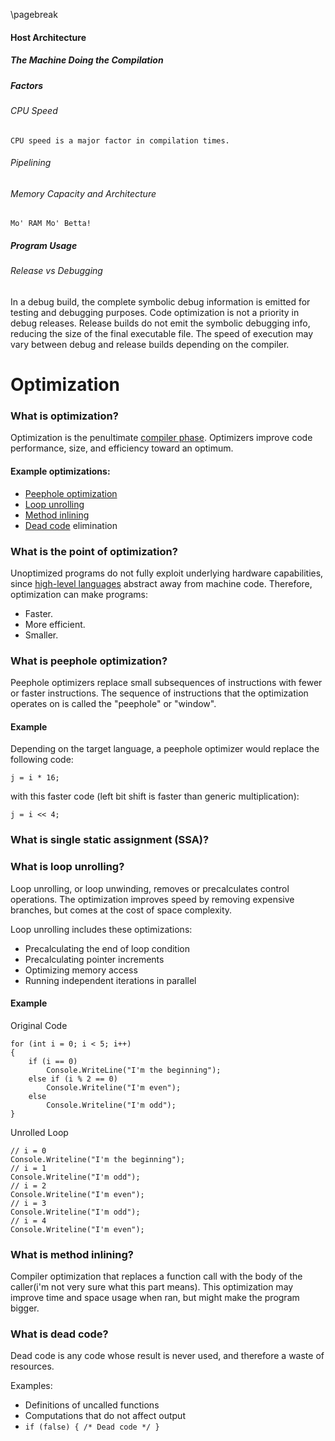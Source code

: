 
\pagebreak

<!---
DO NOT REMOVE THIS COMMENT OR TOPICS LISTED HERE.

This section should cover these topics.
It need not be in this order.

Indicate coverage of topics by copying topic lines verbatim into a comment adjacent to the relevant text.
Covered topics appear twice in a file: here and adjacent to the relevant text.
Uncovered topics appear only once in a file (in this comment).

This command checks whether topic lines appear only once in a file.

    ./check.sh uncovered

TOPICS:

7.1 Overview
7.1.1 Manipulate Execution Parameters to Maximize Performance
7.1.1.1 Program Runtime
7.1.1.2 Memory Footprint
7.1.2 Complexity
7.1.2.1 Many Optimizations Are NP-Complete
7.1.2.2 Memory Major Limitation in Other
7.1.3 Effectiveness
7.1.3.1 Target Architecture
7.1.3.1.1 The Machine on which the Program Will Run
7.1.3.1.2 Factors
7.1.3.1.2.1 CPU Registers
7.1.3.1.2.2 Pipelining
7.1.3.1.2.3 Caches
7.1.3.1.2.4 Hardware Design
7.1.3.2 Host Architecture
7.1.3.2.1 The Machine Doing the Compilation
7.1.3.2.2 Factors
7.1.3.2.2.1 CPU Speed
7.1.3.2.2.2 Pipelining
7.1.3.2.2.3 Memory Capacity and Architecture
7.1.3.2.3 Program Usage
7.1.3.2.4 Release vs Debugging
7.1.3.2.4.1 Release Is Often Optimized for Performance
7.1.3.2.4.2 Debug Program Contain Debugging Symbols which Slow the Execution
7.2 Optimization Categories
7.2.1 Peephole
7.2.1.1 Performed after Machine Code Has Been Generated
7.2.1.2 Connects Adjacent Instructions to See If They Can Be Compressed
7.2.2 Local
7.2.3 Loop
7.2.3.1 Act upon Loops
7.2.3.2 Potentially High Impact
7.2.3.3 Reduce Dependence on Memory and Time-intensive Looping
7.2.4 Language Dependent
7.2.4.1 Optimize Functions Unique to a Specific Language
7.2.4.2 Some Optimizations May Be General across Multiple Languages
7.2.5 Machine Dependent
7.3 Optimization Techniques
7.3.1 Exploit Properties of the "Common Case"
7.3.2 Reduce Redundancy
7.3.3 Reduce Branching
7.3.4 Parallelize Operations When Available
7.3.5 Maximize Memory Efficiency
7.3.6 Decrease Special Memory Reference Distance

-->


#### Host Architecture
##### The Machine Doing the Compilation
##### Factors
###### CPU Speed
	CPU speed is a major factor in compilation times.
###### Pipelining
###### Memory Capacity and Architecture
	Mo' RAM Mo' Betta!
##### Program Usage
###### Release vs Debugging
 In a debug build, the complete symbolic debug information is emitted for testing and debugging purposes. Code optimization is not a priority in debug releases. Release builds do not emit the symbolic debugging info, reducing the size of the final executable file. The speed of execution may vary between debug and release builds depending on the compiler.
 

Optimization
============

### What is optimization?
Optimization is the penultimate [compiler phase](#what-are-the-phases-of-a-compiler).
Optimizers improve code performance, size, and efficiency toward an optimum.

#### Example optimizations:

- [Peephole optimization](#what-is-peephole-optimization)
- [Loop unrolling](#what-is-loop-unrolling)
- [Method inlining](#what-is-method-inlining)
- [Dead code](#what-is-dead-code) elimination

### What is the point of optimization?
Unoptimized programs do not fully exploit underlying hardware capabilities, since [high-level languages](#what-is-a-high-level-langauge) abstract away from machine code.
Therefore, optimization can make programs:

 - Faster.
 - More efficient.
 - Smaller.

### What is peephole optimization?
Peephole optimizers replace small subsequences of instructions with fewer or faster instructions.
The sequence of instructions that the optimization operates on is called the "peephole" or "window". 

#### Example
Depending on the target language, a peephole optimizer would replace the following code:

    j = i * 16;

with this faster code (left bit shift is faster than generic multiplication):

    j = i << 4;

### What is single static assignment (SSA)?

### What is loop unrolling?
Loop unrolling, or loop unwinding, removes or precalculates control operations.
The optimization improves speed by removing expensive branches, but comes at the cost of space complexity.

Loop unrolling includes these optimizations:

- Precalculating the end of loop condition
- Precalculating pointer increments
- Optimizing memory access
- Running independent iterations in parallel

#### Example

Original Code

    for (int i = 0; i < 5; i++)
    {
        if (i == 0)
            Console.WriteLine("I'm the beginning");
        else if (i % 2 == 0)
            Console.Writeline("I'm even");
        else
            Console.Writeline("I'm odd");
    }

Unrolled Loop

    // i = 0
    Console.Writeline("I'm the beginning");
    // i = 1
    Console.Writeline("I'm odd");
    // i = 2
    Console.Writeline("I'm even");
    // i = 3
    Console.Writeline("I'm odd");
    // i = 4
    Console.Writeline("I'm even");

### What is method inlining?
Compiler optimization that replaces a function call with the body of the caller(i'm not very sure what this part means). This optimization may improve time and space usage when ran, but might make the program bigger.

### What is dead code?
Dead code is any code whose result is never used, and therefore a waste of resources.

Examples:
- Definitions of uncalled functions
- Computations that do not affect output
- `if (false) { /* Dead code */ }`
